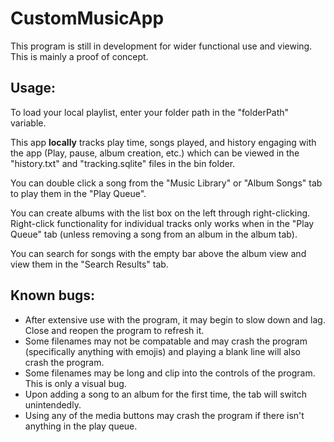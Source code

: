 # CustomMusicApp

This program is still in development for wider functional use and viewing. This is mainly a proof of concept. 

## Usage:

To load your local playlist, enter your folder path in the "folderPath" variable.

This app **locally** tracks play time, songs played, and history engaging with the app (Play, pause, album creation, etc.) which can be viewed in the "history.txt" and "tracking.sqlite" files in the bin folder. 

You can double click a song from the "Music Library" or "Album Songs" tab to play them in the "Play Queue".

You can create albums with the list box on the left through right-clicking. Right-click functionality for individual tracks only works when in the "Play Queue" tab (unless removing a song from an album in the album tab).

You can search for songs with the empty bar above the album view and view them in the "Search Results" tab.

## Known bugs:

- After extensive use with the program, it may begin to slow down and lag. Close and reopen the program to refresh it.
- Some filenames may not be compatable and may crash the program (specifically anything with emojis) and playing a blank line will also crash the program.
- Some filenames may be long and clip into the controls of the program. This is only a visual bug.
- Upon adding a song to an album for the first time, the tab will switch unintendedly.
- Using any of the media buttons may crash the program if there isn't anything in the play queue.
